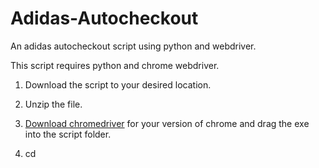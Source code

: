 # Adidas-Autocheckout
An adidas autocheckout script using python and webdriver.

This script requires python and chrome webdriver.

1. Download the script to your desired location.
	
2. Unzip the file.

3. [Download chromedriver](http://chromedriver.chromium.org/downloads) for your version of chrome and drag the exe into the script folder.

4. cd <script folder location>

5. Install dependencies:
	
	pip install requests
		
	pip install selenium
	
6. Edit the config file with your desired credentials.
		
7. Now edit the config file with your desired credentials.
	
8. Run 'python autocheckout.py'
	
9. Login via the CLI.
	
	  username (adidas cart email)
		
	  password (adidas cart password)
		
10. The script will open chrome browser, login, and navigate to the cart. It will ask if you want to continue.
	
11. If so, it will fill in you details automatically.
	
Let it run, and happy cooking!

# Video Tutorial

[![Tutorial](http://img.youtube.com/vi/Xx4EvL177MM/0.jpg)](http://www.youtube.com/watch?v=Xx4EvL177MM)


# To-Do List

1. Discord webhook cart integration
2. Headless mode
